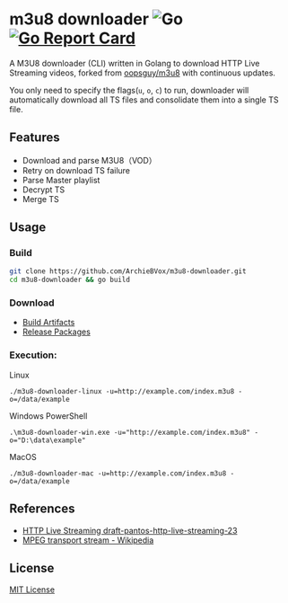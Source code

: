 # m3u8 downloader ![Go](https://github.com/ArchieBVox/m3u8-downloader/workflows/Go/badge.svg?branch=master) [![Go Report Card](https://goreportcard.com/badge/github.com/ArchieBVox/m3u8-downloader)](https://goreportcard.com/report/github.com/ArchieBVox/m3u8-downloader)
A M3U8 downloader (CLI) written in Golang to download HTTP Live Streaming videos, forked from [oopsguy/m3u8](https://github.com/oopsguy/m3u8) with continuous updates.

You only need to specify the flags(`u`, `o`, `c`) to run, downloader will automatically download all TS files and consolidate them into a single TS file.

## Features

- Download and parse M3U8（VOD）
- Retry on download TS failure
- Parse Master playlist
- Decrypt TS
- Merge TS

## Usage

### Build

```bash
git clone https://github.com/ArchieBVox/m3u8-downloader.git
cd m3u8-downloader && go build
```

### Download

- [Build Artifacts](https://github.com/ArchieBVox/m3u8-downloader/actions)
- [Release Packages](https://github.com/ArchieBVox/m3u8-downloader/releases)

### Execution:

Linux

```
./m3u8-downloader-linux -u=http://example.com/index.m3u8 -o=/data/example
```

Windows PowerShell

```
.\m3u8-downloader-win.exe -u="http://example.com/index.m3u8" -o="D:\data\example"
```

MacOS

```
./m3u8-downloader-mac -u=http://example.com/index.m3u8 -o=/data/example
```

## References

- [HTTP Live Streaming draft-pantos-http-live-streaming-23](https://tools.ietf.org/html/draft-pantos-http-live-streaming-23#section-4.3.4.2)
- [MPEG transport stream - Wikipedia](https://en.wikipedia.org/wiki/MPEG_transport_stream)

## License

[MIT License](./LICENSE)
